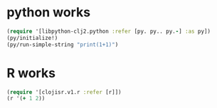 # python works

```clojure
(require '[libpython-clj2.python :refer [py. py.. py.-] :as py])
(py/initialize!)
(py/run-simple-string "print(1+1)")
```
# R works

```clojure
(require '[clojisr.v1.r :refer [r]])
(r '(+ 1 2))
```